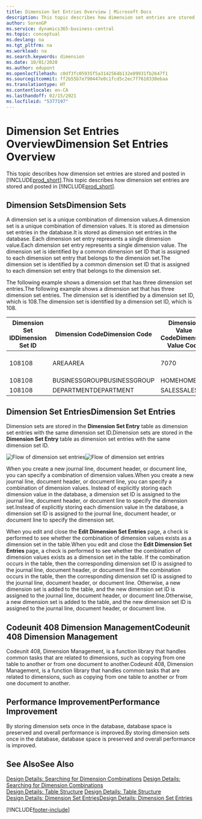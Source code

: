 ```yaml
---
title: Dimension Set Entries Overview | Microsoft Docs
description: This topic describes how dimension set entries are stored and posted in Dynamcis 365.
author: SorenGP
ms.service: dynamics365-business-central
ms.topic: conceptual
ms.devlang: na
ms.tgt_pltfrm: na
ms.workload: na
ms.search.keywords: dimension
ms.date: 10/01/2020
ms.author: edupont
ms.openlocfilehash: c0df3fc05935f5a3142564b132e89931fb2647f1
ms.sourcegitcommit: ff2b55b7e790447e0c1fcd5c2ec7f7610338ebaa
ms.translationtype: HT
ms.contentlocale: en-CA
ms.lasthandoff: 02/15/2021
ms.locfileid: "5377197"
---
```

# <a name="dimension-set-entries-overview"></a><span data-ttu-id="fbe86-103">Dimension Set Entries Overview</span><span class="sxs-lookup"><span data-stu-id="fbe86-103">Dimension Set Entries Overview</span></span>
<span data-ttu-id="fbe86-104">This topic describes how dimension set entries are stored and posted in [!INCLUDE[prod_short](includes/prod_short.md)].</span><span class="sxs-lookup"><span data-stu-id="fbe86-104">This topic describes how dimension set entries are stored and posted in [!INCLUDE[prod_short](includes/prod_short.md)].</span></span>  

## <a name="dimension-sets"></a><span data-ttu-id="fbe86-105">Dimension Sets</span><span class="sxs-lookup"><span data-stu-id="fbe86-105">Dimension Sets</span></span>  
<span data-ttu-id="fbe86-106">A dimension set is a unique combination of dimension values.</span><span class="sxs-lookup"><span data-stu-id="fbe86-106">A dimension set is a unique combination of dimension values.</span></span> <span data-ttu-id="fbe86-107">It is stored as dimension set entries in the database.</span><span class="sxs-lookup"><span data-stu-id="fbe86-107">It is stored as dimension set entries in the database.</span></span> <span data-ttu-id="fbe86-108">Each dimension set entry represents a single dimension value.</span><span class="sxs-lookup"><span data-stu-id="fbe86-108">Each dimension set entry represents a single dimension value.</span></span> <span data-ttu-id="fbe86-109">The dimension set is identified by a common dimension set ID that is assigned to each dimension set entry that belongs to the dimension set.</span><span class="sxs-lookup"><span data-stu-id="fbe86-109">The dimension set is identified by a common dimension set ID that is assigned to each dimension set entry that belongs to the dimension set.</span></span>  

<span data-ttu-id="fbe86-110">The following example shows a dimension set that has three dimension set entries.</span><span class="sxs-lookup"><span data-stu-id="fbe86-110">The following example shows a dimension set that has three dimension set entries.</span></span> <span data-ttu-id="fbe86-111">The dimension set is identified by a dimension set ID, which is 108.</span><span class="sxs-lookup"><span data-stu-id="fbe86-111">The dimension set is identified by a dimension set ID, which is 108.</span></span>  

|<span data-ttu-id="fbe86-112">Dimension Set ID</span><span class="sxs-lookup"><span data-stu-id="fbe86-112">Dimension Set ID</span></span>|<span data-ttu-id="fbe86-113">Dimension Code</span><span class="sxs-lookup"><span data-stu-id="fbe86-113">Dimension Code</span></span>|<span data-ttu-id="fbe86-114">Dimension Value Code</span><span class="sxs-lookup"><span data-stu-id="fbe86-114">Dimension Value Code</span></span>|<span data-ttu-id="fbe86-115">Dimension Value Name</span><span class="sxs-lookup"><span data-stu-id="fbe86-115">Dimension Value Name</span></span>|  
|----------------------|--------------------|--------------------------|--------------------------|  
|<span data-ttu-id="fbe86-116">108</span><span class="sxs-lookup"><span data-stu-id="fbe86-116">108</span></span>|<span data-ttu-id="fbe86-117">AREA</span><span class="sxs-lookup"><span data-stu-id="fbe86-117">AREA</span></span>|<span data-ttu-id="fbe86-118">70</span><span class="sxs-lookup"><span data-stu-id="fbe86-118">70</span></span>|<span data-ttu-id="fbe86-119">America North</span><span class="sxs-lookup"><span data-stu-id="fbe86-119">America North</span></span>|  
|<span data-ttu-id="fbe86-120">108</span><span class="sxs-lookup"><span data-stu-id="fbe86-120">108</span></span>|<span data-ttu-id="fbe86-121">BUSINESSGROUP</span><span class="sxs-lookup"><span data-stu-id="fbe86-121">BUSINESSGROUP</span></span>|<span data-ttu-id="fbe86-122">HOME</span><span class="sxs-lookup"><span data-stu-id="fbe86-122">HOME</span></span>|<span data-ttu-id="fbe86-123">Home</span><span class="sxs-lookup"><span data-stu-id="fbe86-123">Home</span></span>|  
|<span data-ttu-id="fbe86-124">108</span><span class="sxs-lookup"><span data-stu-id="fbe86-124">108</span></span>|<span data-ttu-id="fbe86-125">DEPARTMENT</span><span class="sxs-lookup"><span data-stu-id="fbe86-125">DEPARTMENT</span></span>|<span data-ttu-id="fbe86-126">SALES</span><span class="sxs-lookup"><span data-stu-id="fbe86-126">SALES</span></span>|<span data-ttu-id="fbe86-127">Sales</span><span class="sxs-lookup"><span data-stu-id="fbe86-127">Sales</span></span>|  

## <a name="dimension-set-entries"></a><span data-ttu-id="fbe86-128">Dimension Set Entries</span><span class="sxs-lookup"><span data-stu-id="fbe86-128">Dimension Set Entries</span></span>  
<span data-ttu-id="fbe86-129">Dimension sets are stored in the **Dimension Set Entry** table as dimension set entries with the same dimension set ID.</span><span class="sxs-lookup"><span data-stu-id="fbe86-129">Dimension sets are stored in the **Dimension Set Entry** table as dimension set entries with the same dimension set ID.</span></span>  

<span data-ttu-id="fbe86-130">![Flow of dimension set entries](media/dimensionentrynav7.png "Flow of dimension set entries")</span><span class="sxs-lookup"><span data-stu-id="fbe86-130">![Flow of dimension set entries](media/dimensionentrynav7.png "Flow of dimension set entries")</span></span>  

<span data-ttu-id="fbe86-131">When you create a new journal line, document header, or document line, you can specify a combination of dimension values.</span><span class="sxs-lookup"><span data-stu-id="fbe86-131">When you create a new journal line, document header, or document line, you can specify a combination of dimension values.</span></span> <span data-ttu-id="fbe86-132">Instead of explicitly storing each dimension value in the database, a dimension set ID is assigned to the journal line, document header, or document line to specify the dimension set.</span><span class="sxs-lookup"><span data-stu-id="fbe86-132">Instead of explicitly storing each dimension value in the database, a dimension set ID is assigned to the journal line, document header, or document line to specify the dimension set.</span></span>  

<span data-ttu-id="fbe86-133">When you edit and close the **Edit Dimension Set Entries** page, a check is performed to see whether the combination of dimension values exists as a dimension set in the table.</span><span class="sxs-lookup"><span data-stu-id="fbe86-133">When you edit and close the **Edit Dimension Set Entries** page, a check is performed to see whether the combination of dimension values exists as a dimension set in the table.</span></span> <span data-ttu-id="fbe86-134">If the combination occurs in the table, then the corresponding dimension set ID is assigned to the journal line, document header, or document line.</span><span class="sxs-lookup"><span data-stu-id="fbe86-134">If the combination occurs in the table, then the corresponding dimension set ID is assigned to the journal line, document header, or document line.</span></span> <span data-ttu-id="fbe86-135">Otherwise, a new dimension set is added to the table, and the new dimension set ID is assigned to the journal line, document header, or document line.</span><span class="sxs-lookup"><span data-stu-id="fbe86-135">Otherwise, a new dimension set is added to the table, and the new dimension set ID is assigned to the journal line, document header, or document line.</span></span>

## <a name="codeunit-408-dimension-management"></a><span data-ttu-id="fbe86-136">Codeunit 408 Dimension Management</span><span class="sxs-lookup"><span data-stu-id="fbe86-136">Codeunit 408 Dimension Management</span></span>
<span data-ttu-id="fbe86-137">Codeunit 408, Dimension Management, is a function library that handles common tasks that are related to dimensions, such as copying from one table to another or from one document to another.</span><span class="sxs-lookup"><span data-stu-id="fbe86-137">Codeunit 408, Dimension Management, is a function library that handles common tasks that are related to dimensions, such as copying from one table to another or from one document to another.</span></span>

## <a name="performance-improvement"></a><span data-ttu-id="fbe86-138">Performance Improvement</span><span class="sxs-lookup"><span data-stu-id="fbe86-138">Performance Improvement</span></span>  
<span data-ttu-id="fbe86-139">By storing dimension sets once in the database, database space is preserved and overall performance is improved.</span><span class="sxs-lookup"><span data-stu-id="fbe86-139">By storing dimension sets once in the database, database space is preserved and overall performance is improved.</span></span>  

## <a name="see-also"></a><span data-ttu-id="fbe86-140">See Also</span><span class="sxs-lookup"><span data-stu-id="fbe86-140">See Also</span></span>  
<span data-ttu-id="fbe86-141">[Design Details: Searching for Dimension Combinations](design-details-searching-for-dimension-combinations.md) </span><span class="sxs-lookup"><span data-stu-id="fbe86-141">[Design Details: Searching for Dimension Combinations](design-details-searching-for-dimension-combinations.md) </span></span>  
<span data-ttu-id="fbe86-142">[Design Details: Table Structure](design-details-table-structure.md) </span><span class="sxs-lookup"><span data-stu-id="fbe86-142">[Design Details: Table Structure](design-details-table-structure.md) </span></span>  
[<span data-ttu-id="fbe86-143">Design Details: Dimension Set Entries</span><span class="sxs-lookup"><span data-stu-id="fbe86-143">Design Details: Dimension Set Entries</span></span>](design-details-dimension-set-entries.md)   


[!INCLUDE[footer-include](includes/footer-banner.md)]